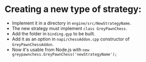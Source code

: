 # Creating a new type of strategy:
* Implement it in a directory in `engine/src/NewStrategyName`.
* The new strategy must implement `class GreyPawnChess`.
* Add the folder in `binding.gyp` to be built.
* Add it as an option in `napi/chessAddon.cpp` constructor of `GreyPawnChessAddon`.
* Now it's usable from Node.js with `new greypawnchess.GreyPawnChess('newStrategyName');`